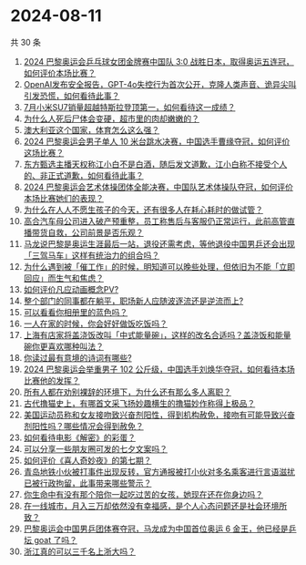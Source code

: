 # 2024-08-11

共 30 条

<!-- BEGIN -->
<!-- 最后更新时间 Sun Aug 11 2024 00:22:59 GMT+0800 (China Standard Time) -->

1. [2024 巴黎奥运会乒乓球女团金牌赛中国队 3:0 战胜日本，取得奥运五连冠，如何评价本场比赛？](https://www.zhihu.com/question/663925402)
1. [OpenAI发布安全报告，GPT-4o失控行为首次公开，克隆人类声音、诡异尖叫引发恐慌，如何看待此事？](https://www.zhihu.com/question/663873102)
1. [7月小米SU7销量超越特斯拉登顶第一，如何看待这一成绩？](https://www.zhihu.com/question/663911064)
1. [为什么人死后尸体会变硬，超市里的肉却嫩嫩的？](https://www.zhihu.com/question/663163952)
1. [澳大利亚这个国家，体育怎么这么强？](https://www.zhihu.com/question/663744083)
1. [2024 巴黎奥运会男子单人 10 米台跳水决赛，中国选手曹缘夺冠，如何评价这场比赛？](https://www.zhihu.com/question/663849989)
1. [东方甄选主播天权称江小白不是白酒，随后发文道歉，江小白称不接受个人的、非正式道歉，如何看待此事？](https://www.zhihu.com/question/663909167)
1. [2024 巴黎奥运会艺术体操团体全能决赛，中国队艺术体操队夺冠，如何评价本场比赛她们的表现？](https://www.zhihu.com/question/663925890)
1. [为什么在人人不愿生孩子的今天，还有很多人在耗心耗时的做试管？](https://www.zhihu.com/question/604831250)
1. [高合汽车母公司进入破产预重整，员工称售后与客服仍正常运行，此前高管直播带货自救，公司前景是否乐观？](https://www.zhihu.com/question/663873761)
1. [马龙说巴黎是奥运生涯最后一站，退役还需考虑，等他退役中国男乒还会出现「三驾马车」这样有统治力的组合吗？](https://www.zhihu.com/question/663873095)
1. [为什么遇到被「催工作」的时候，明知道可以晚些处理，但依旧为不能「立即回应」而生气和焦虑？](https://www.zhihu.com/question/663582718)
1. [如何评价凡应动画概念PV?](https://www.zhihu.com/question/663952299)
1. [整个部门的同事都在躺平，职场新人应随波逐流还是逆流而上?](https://www.zhihu.com/question/663707357)
1. [可以看看你相册里的蓝色吗？](https://www.zhihu.com/question/663670233)
1. [一人在家的时候，你会好好做饭吃饭吗？](https://www.zhihu.com/question/661391793)
1. [上海有店家将盖浇饭改叫「中式能量碗」，这样的改名合适吗？盖浇饭和能量碗你更喜欢哪种叫法？](https://www.zhihu.com/question/662487863)
1. [你读过最有意境的诗词有哪些?](https://www.zhihu.com/question/661734598)
1. [2024 巴黎奥运会举重男子 102 公斤级，中国选手刘焕华夺冠，如何看待本场比赛他的发挥？](https://www.zhihu.com/question/663925629)
1. [所有人都在劝别裸辞的环境下，为什么还有那么多人离职？](https://www.zhihu.com/question/662862400)
1. [古代撸猫史上，有哪首文采飞扬妙趣横生的撸猫妙作称得上极品？](https://www.zhihu.com/question/663781207)
1. [美国运动员称和女友接吻致兴奋剂阳性，得到机构赦免，接吻有可能导致兴奋剂阳性吗？哪些情况会得到赦免？](https://www.zhihu.com/question/663827690)
1. [如何看待电影《解密》的彩蛋？](https://www.zhihu.com/question/663569693)
1. [可以分享一些朋友圈可发的七夕文案吗？](https://www.zhihu.com/question/663627585)
1. [如何评价《喜人奇妙夜》的第七期？](https://www.zhihu.com/question/663797899)
1. [青岛地铁小伙被打事件出现反转，官方通报被打小伙对多名乘客进行言语滋扰已被行政拘留，此事带来哪些警示？](https://www.zhihu.com/question/663874127)
1. [你生命中有没有那个陪你一起吃过苦的女孩，她现在还在你身边吗？](https://www.zhihu.com/question/663710732)
1. [在一线城市，月入三万却依然没有幸福感，是个人心态问题还是社会环境所致？](https://www.zhihu.com/question/662831371)
1. [巴黎奥运会中国男乒团体赛夺冠，马龙成为中国首位奥运 6 金王，他已经是乒坛 goat 了吗？](https://www.zhihu.com/question/663853866)
1. [浙江真的可以三千名上浙大吗？](https://www.zhihu.com/question/609514663)

<!-- END -->

